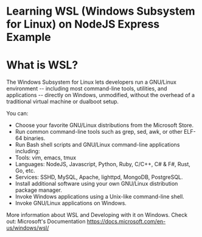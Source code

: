 # Learning WSL (Windows Subsystem for Linux) on NodeJS Express Example 

# What is WSL? 

The Windows Subsystem for Linux lets developers run a GNU/Linux environment -- including most command-line tools, utilities, and applications -- directly on Windows, unmodified, without the overhead of a traditional virtual machine or dualboot setup.

You can:

* Choose your favorite GNU/Linux distributions from the Microsoft Store.
*  Run common command-line tools such as grep, sed, awk, or other ELF-64 binaries.
*  Run Bash shell scripts and GNU/Linux command-line applications including:
*  Tools: vim, emacs, tmux
*  Languages: NodeJS, Javascript, Python, Ruby, C/C++, C# & F#, Rust, Go, etc.
*  Services: SSHD, MySQL, Apache, lighttpd, MongoDB, PostgreSQL.
*  Install additional software using your own GNU/Linux distribution package manager.
*  Invoke Windows applications using a Unix-like command-line shell.
*  Invoke GNU/Linux applications on Windows.

More information about WSL and Developing with it on Windows.
Check out: Microsoft's Documentation  https://docs.microsoft.com/en-us/windows/wsl/
